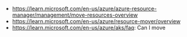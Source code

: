 - https://learn.microsoft.com/en-us/azure/azure-resource-manager/management/move-resources-overview
- https://learn.microsoft.com/en-us/azure/resource-mover/overview
- https://learn.microsoft.com/en-us/azure/aks/faq: Can I move
